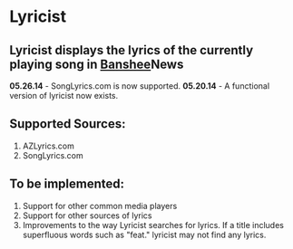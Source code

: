 Lyricist
======

Lyricist displays the lyrics of the currently playing song in <a href="http://en.wikipedia.org/wiki/Banshee_%28media_player%29" target="_blank">Banshee</a>News
----
**05.26.14** - SongLyrics.com is now supported.
**05.20.14** - A functional version of lyricist now exists.

Supported Sources:
-------
1. AZLyrics.com
2. SongLyrics.com

To be implemented:
---------------
1. Support for other common media players
2. Support for other sources of lyrics
3. Improvements to the way Lyricist searches for lyrics. If a title includes superfluous words such as "feat." lyricist may not find any lyrics. 
